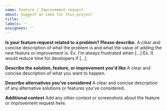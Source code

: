 ```yaml
---
name: Feature / Improvement request
about: Suggest an idea for this project
title: ''
labels: ''
assignees: ''
---
```


**Is your feature request related to a problem? Please describe.**
A clear and concise description of what the problem is and what the value of adding the new feature or improvement is. Ex. I'm always frustrated when [...]
Ex. It would reduce time for developers if [...]

**Describe the solution, feature, or improvement you'd like**
A clear and concise description of what you want to happen.

**Describe alternatives you've considered**
A clear and concise description of any alternative solutions or features you've considered.

**Additional context**
Add any other context or screenshots about the feature or improvement request here.
